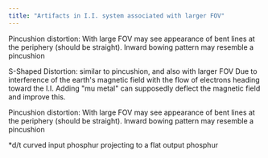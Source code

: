 ```yaml
---
title: "Artifacts in I.I. system associated with larger FOV"
---
```

Pincushion distortion: 
With large FOV may see appearance of bent lines at the periphery (should be straight).
Inward bowing pattern may resemble a pincushion

S-Shaped Distortion: similar to pincushion, and also with larger FOV
Due to interference of the earth's magnetic field with the flow of electrons heading toward the I.I.
Adding &quot;mu metal&quot; can supposedly deflect the magnetic field and improve this.

Pincushion distortion: 
With large FOV may see appearance of bent lines at the periphery (should be straight).
Inward bowing pattern may resemble a pincushion

*d/t curved input phosphur projecting to a flat output phosphur


